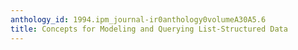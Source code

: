 ```yaml
---
anthology_id: 1994.ipm_journal-ir0anthology0volumeA30A5.6
title: Concepts for Modeling and Querying List-Structured Data
---
```

